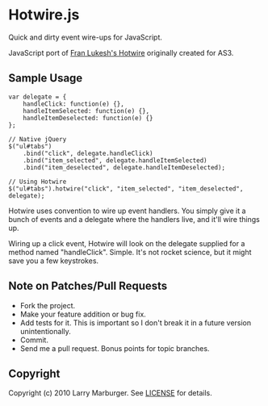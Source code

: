 # Hotwire.js

Quick and dirty event wire-ups for JavaScript.

JavaScript port of [Fran Lukesh's Hotwire][hotwire] originally created for AS3.

## Sample Usage

    var delegate = {
        handleClick: function(e) {},
        handleItemSelected: function(e) {},
        handleItemDeselected: function(e) {}
    };

    // Native jQuery
    $("ul#tabs")
        .bind("click", delegate.handleClick)
        .bind("item_selected", delegate.handleItemSelected)
        .bind("item_deselected", delegate.handleItemDeselected);

    // Using Hotwire
    $("ul#tabs").hotwire("click", "item_selected", "item_deselected", delegate);

Hotwire uses convention to wire up event handlers. You simply give it a bunch of
events and a delegate where the handlers live, and it'll wire things up.

Wiring up a click event, Hotwire will look on the delegate supplied for a method
named "handleClick". Simple. It's not rocket science, but it might save you a few keystrokes.

## Note on Patches/Pull Requests

* Fork the project.
* Make your feature addition or bug fix.
* Add tests for it. This is important so I don't break it in a future version
  unintentionally.
* Commit.
* Send me a pull request. Bonus points for topic branches.

## Copyright

Copyright (c) 2010 Larry Marburger. See [LICENSE][] for details.


[hotwire]: http://github.com/lukesh/hotwire
[LICENSE]: http://github.com/lmarburger/hotwire-js/blob/master/LICENSE
